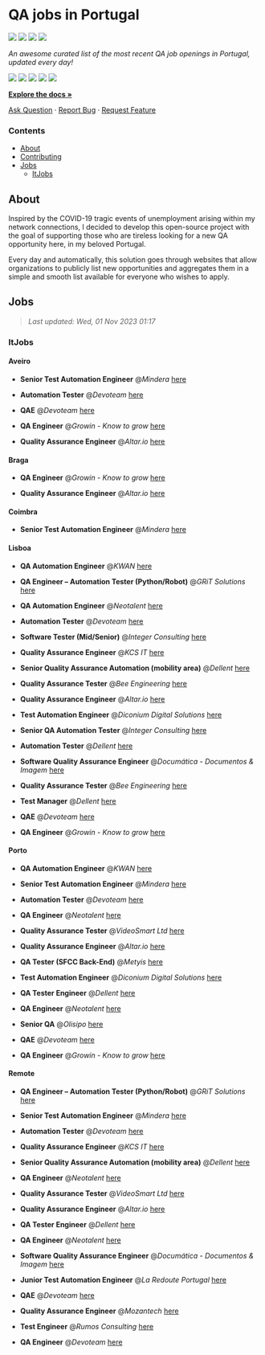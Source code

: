 QA jobs in Portugal
========================

![](https://img.shields.io/static/v1?label=%F0%9F%8C%9F&message=If%20Useful&color=BC4E99)
[![](https://img.shields.io/github/stars/sergiomartins8/qa-jobs-in-portugal)](https://github.com/sergiomartins8/qa-jobs-in-portugal/stargazers)
[![](https://img.shields.io/github/forks/sergiomartins8/qa-jobs-in-portugal)](https://github.com/sergiomartins8/qa-jobs-in-portugal/network/members)
[![](https://img.shields.io/badge/-sergiomartins8-blue?logo=Linkedin&logoColor=white)](https://www.linkedin.com/in/sergiomartins8/)

_An awesome curated list of the most recent QA job openings in Portugal, updated every day!_

[![](https://img.shields.io/github/v/release/sergiomartins8/qa-jobs-in-portugal)](https://github.com/sergiomartins8/qa-jobs-in-portugal/releases)
[![](https://github.com/sergiomartins8/qa-jobs-in-portugal/workflows/release/badge.svg)](https://github.com/sergiomartins8/qa-jobs-in-portugal/actions?query=workflow%3Arelease)
[![](https://img.shields.io/github/issues/sergiomartins8/qa-jobs-in-portugal)](https://github.com/sergiomartins8/qa-jobs-in-portugal/issues)
[![](https://img.shields.io/github/contributors/sergiomartins8/qa-jobs-in-portugal)](https://github.com/sergiomartins8/qa-jobs-in-portugal/graphs/contributors)
[![](https://img.shields.io/github/license/sergiomartins8/qa-jobs-in-portugal)](https://github.com/sergiomartins8/qa-jobs-in-portugal/blob/master/LICENSE)

**[Explore the docs »](https://github.com/sergiomartins8/qa-jobs-in-portugal/blob/master/docs/DOCUMENTATION.md)**

[Ask Question](https://github.com/sergiomartins8/qa-jobs-in-portugal/issues) 
·
[Report Bug](https://github.com/sergiomartins8/qa-jobs-in-portugal/issues)
·
[Request Feature](https://github.com/sergiomartins8/qa-jobs-in-portugal/issues)

### Contents
* [About](#about)
* [Contributing](https://github.com/sergiomartins8/qa-jobs-in-portugal/blob/master/docs/CONTRIBUTING.md)
* [Jobs](#jobs)
  * [ItJobs](#itjobs)

## About
Inspired by the COVID-19 tragic events of unemployment arising within my network connections, I decided to develop this open-source project with the goal of supporting those who are tireless looking for a new QA opportunity here, in my beloved Portugal.

Every day and automatically, this solution goes through websites that allow organizations to publicly list new opportunities and aggregates them in a simple and smooth list available for everyone who wishes to apply.

Jobs
---------

> _Last updated: Wed, 01 Nov 2023 01:17_

### ItJobs

#### Aveiro

- **Senior Test Automation Engineer** @_Mindera_ [here](https://www.itjobs.pt/oferta/472816/senior-test-automation-engineer)


- **Automation Tester** @_Devoteam_ [here](https://www.itjobs.pt/oferta/471325/automation-tester)


- **QAE** @_Devoteam_ [here](https://www.itjobs.pt/oferta/471826/qae)


- **QA Engineer** @_Growin - Know to grow_ [here](https://www.itjobs.pt/oferta/472824/qa-engineer)


- **Quality Assurance Engineer** @_Altar.io_ [here](https://www.itjobs.pt/oferta/472451/quality-assurance-engineer)

#### Braga

- **QA Engineer** @_Growin - Know to grow_ [here](https://www.itjobs.pt/oferta/472824/qa-engineer)


- **Quality Assurance Engineer** @_Altar.io_ [here](https://www.itjobs.pt/oferta/472451/quality-assurance-engineer)

#### Coimbra

- **Senior Test Automation Engineer** @_Mindera_ [here](https://www.itjobs.pt/oferta/472816/senior-test-automation-engineer)

#### Lisboa

- **QA Automation Engineer** @_KWAN_ [here](https://www.itjobs.pt/oferta/472054/qa-automation-engineer)


- **QA Engineer – Automation Tester (Python/Robot)** @_GRiT Solutions_ [here](https://www.itjobs.pt/oferta/472355/qa-engineer-automation-tester-python-robot)


- **QA Automation Engineer** @_Neotalent_ [here](https://www.itjobs.pt/oferta/471909/qa-automation-engineer)


- **Automation Tester** @_Devoteam_ [here](https://www.itjobs.pt/oferta/471325/automation-tester)


- **Software Tester (Mid/Senior)** @_Integer Consulting_ [here](https://www.itjobs.pt/oferta/472251/software-tester-mid-senior)


- **Quality Assurance Engineer** @_KCS IT_ [here](https://www.itjobs.pt/oferta/472968/quality-assurance-engineer)


- **Senior Quality Assurance Automation (mobility area)** @_Dellent_ [here](https://www.itjobs.pt/oferta/472021/senior-quality-assurance-automation-mobility-area)


- **Quality Assurance Tester** @_Bee Engineering_ [here](https://www.itjobs.pt/oferta/472851/quality-assurance-tester)


- **Quality Assurance Engineer** @_Altar.io_ [here](https://www.itjobs.pt/oferta/472451/quality-assurance-engineer)


- **Test Automation Engineer** @_Diconium Digital Solutions_ [here](https://www.itjobs.pt/oferta/472453/test-automation-engineer)


- **Senior QA Automation Tester** @_Integer Consulting_ [here](https://www.itjobs.pt/oferta/471739/senior-qa-automation-tester)


- **Automation Tester** @_Dellent_ [here](https://www.itjobs.pt/oferta/471552/automation-tester)


- **Software Quality Assurance Engineer** @_Documática - Documentos & Imagem_ [here](https://www.itjobs.pt/oferta/472477/software-quality-assurance-engineer)


- **Quality Assurance Tester** @_Bee Engineering_ [here](https://www.itjobs.pt/oferta/471587/quality-assurance-tester)


- **Test Manager** @_Dellent_ [here](https://www.itjobs.pt/oferta/470396/test-manager)


- **QAE** @_Devoteam_ [here](https://www.itjobs.pt/oferta/471826/qae)


- **QA Engineer** @_Growin - Know to grow_ [here](https://www.itjobs.pt/oferta/472824/qa-engineer)

#### Porto

- **QA Automation Engineer** @_KWAN_ [here](https://www.itjobs.pt/oferta/472054/qa-automation-engineer)


- **Senior Test Automation Engineer** @_Mindera_ [here](https://www.itjobs.pt/oferta/472816/senior-test-automation-engineer)


- **Automation Tester** @_Devoteam_ [here](https://www.itjobs.pt/oferta/471325/automation-tester)


- **QA Engineer** @_Neotalent_ [here](https://www.itjobs.pt/oferta/471315/qa-engineer)


- **Quality Assurance Tester** @_VideoSmart Ltd_ [here](https://www.itjobs.pt/oferta/473036/quality-assurance-tester)


- **Quality Assurance Engineer** @_Altar.io_ [here](https://www.itjobs.pt/oferta/472451/quality-assurance-engineer)


- **QA Tester (SFCC Back-End)** @_Metyis_ [here](https://www.itjobs.pt/oferta/473150/qa-tester-sfcc-back-end-fashion)


- **Test Automation Engineer** @_Diconium Digital Solutions_ [here](https://www.itjobs.pt/oferta/472453/test-automation-engineer)


- **QA Tester Engineer** @_Dellent_ [here](https://www.itjobs.pt/oferta/472370/qa-tester-engineer)


- **QA Engineer** @_Neotalent_ [here](https://www.itjobs.pt/oferta/471319/qa-engineer)


- **Senior QA** @_Olisipo_ [here](https://www.itjobs.pt/oferta/472036/senior-qa)


- **QAE** @_Devoteam_ [here](https://www.itjobs.pt/oferta/471826/qae)


- **QA Engineer** @_Growin - Know to grow_ [here](https://www.itjobs.pt/oferta/472824/qa-engineer)

#### Remote

- **QA Engineer – Automation Tester (Python/Robot)** @_GRiT Solutions_ [here](https://www.itjobs.pt/oferta/472355/qa-engineer-automation-tester-python-robot)


- **Senior Test Automation Engineer** @_Mindera_ [here](https://www.itjobs.pt/oferta/472816/senior-test-automation-engineer)


- **Automation Tester** @_Devoteam_ [here](https://www.itjobs.pt/oferta/471325/automation-tester)


- **Quality Assurance Engineer** @_KCS IT_ [here](https://www.itjobs.pt/oferta/472968/quality-assurance-engineer)


- **Senior Quality Assurance Automation (mobility area)** @_Dellent_ [here](https://www.itjobs.pt/oferta/472021/senior-quality-assurance-automation-mobility-area)


- **QA Engineer** @_Neotalent_ [here](https://www.itjobs.pt/oferta/471315/qa-engineer)


- **Quality Assurance Tester** @_VideoSmart Ltd_ [here](https://www.itjobs.pt/oferta/473036/quality-assurance-tester)


- **Quality Assurance Engineer** @_Altar.io_ [here](https://www.itjobs.pt/oferta/472451/quality-assurance-engineer)


- **QA Tester Engineer** @_Dellent_ [here](https://www.itjobs.pt/oferta/472370/qa-tester-engineer)


- **QA Engineer** @_Neotalent_ [here](https://www.itjobs.pt/oferta/471319/qa-engineer)


- **Software Quality Assurance Engineer** @_Documática - Documentos & Imagem_ [here](https://www.itjobs.pt/oferta/472477/software-quality-assurance-engineer)


- **Junior Test Automation Engineer** @_La Redoute Portugal_ [here](https://www.itjobs.pt/oferta/472454/junior-test-automation-engineer)


- **QAE** @_Devoteam_ [here](https://www.itjobs.pt/oferta/471826/qae)


- **Quality Assurance Engineer** @_Mozantech_ [here](https://www.itjobs.pt/oferta/471990/quality-assurance-engineer)


- **Test Engineer** @_Rumos Consulting_ [here](https://www.itjobs.pt/oferta/472708/test-engineer)


- **QA Engineer** @_Devoteam_ [here](https://www.itjobs.pt/oferta/473289/qa-engineer)

